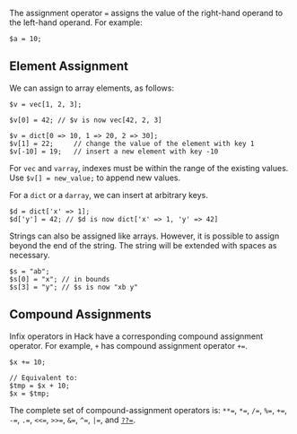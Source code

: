 The assignment operator `=` assigns the value of the right-hand operand to the left-hand operand.  For example:

```Hack
$a = 10;
```

## Element Assignment

We can assign to array elements, as follows:

```Hack
$v = vec[1, 2, 3];

$v[0] = 42; // $v is now vec[42, 2, 3]

$v = dict[0 => 10, 1 => 20, 2 => 30];
$v[1] = 22;     // change the value of the element with key 1
$v[-10] = 19;   // insert a new element with key -10
```

For `vec` and `varray`, indexes must be within the range of the
existing values. Use `$v[] = new_value;` to append new values.

For a `dict` or a `darray`, we can insert at arbitrary keys.

``` Hack
$d = dict['x' => 1];
$d['y'] = 42; // $d is now dict['x' => 1, 'y' => 42]
```

Strings can also be assigned like arrays. However, it is possible to
assign beyond the end of the string. The string will be extended with
spaces as necessary.

``` Hack
$s = "ab";
$s[0] = "x"; // in bounds
$s[3] = "y"; // $s is now "xb y"
```

## Compound Assignments

Infix operators in Hack have a corresponding compound assignment
operator. For example, `+` has compound assignment operator `+=`.

``` Hack
$x += 10;

// Equivalent to:
$tmp = $x + 10;
$x = $tmp;
```

The complete set of compound-assignment operators is: `**=`, `*=`, `/=`, `%=`, `+=`, `-=`, `.=`, `<<=`, `>>=`, `&=`, `^=`, `|=`, and
[`??=`](https://docs.hhvm.com/hack/expressions-and-operators/coalesce#coalescing-assignment-operator).
